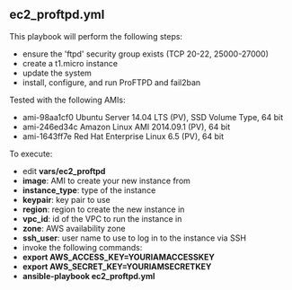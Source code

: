 ## ec2\_proftpd.yml
This playbook will perform the following steps:

* ensure the 'ftpd' security group exists (TCP 20-22, 25000-27000)
* create a t1.micro instance
* update the system
* install, configure, and run ProFTPD and fail2ban

Tested with the following AMIs:

* ami-98aa1cf0 Ubuntu Server 14.04 LTS (PV), SSD Volume Type, 64 bit
* ami-246ed34c Amazon Linux AMI 2014.09.1 (PV), 64 bit
* ami-1643ff7e Red Hat Enterprise Linux 6.5 (PV), 64 bit

To execute:

* edit **vars/ec2\_proftpd**
 * **image**: AMI to create your new instance from
 * **instance\_type**: type of the instance
 * **keypair**: key pair to use
 * **region**: region to create the new instance in
 * **vpc\_id**: id of the VPC to run the instance in
 * **zone**: AWS availability zone
 * **ssh\_user**: user name to use to log in to the instance via SSH
* invoke the following commands:
 * **export AWS\_ACCESS\_KEY=YOURIAMACCESSKEY**
 * **export AWS\_SECRET\_KEY=YOURIAMSECRETKEY**
 * **ansible-playbook ec2\_proftpd.yml**

